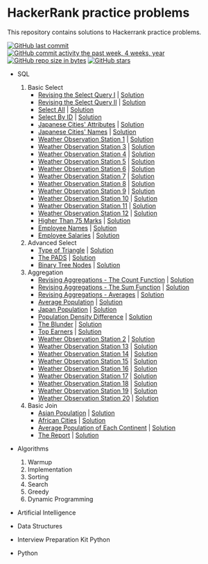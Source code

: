 # HackerRank practice problems
This repository contains solutions to Hackerrank practice problems.


[![GitHub last commit](https://img.shields.io/github/last-commit/sbeignez/HackerRank.svg)](https://github.com/sbeignez/HackerRank) 
[![GitHub commit activity the past week, 4 weeks, year](https://img.shields.io/github/commit-activity/y/sbeignez/HackerRank.svg)](https://github.com/sbeignez/HackerRank)
[![GitHub repo size in bytes](https://img.shields.io/github/repo-size/sbeignez/HackerRank.svg)](https://github.com/sbeignez/HackerRank) 
[![GitHub stars](https://img.shields.io/github/stars/sbeignez/HackerRank.svg)](https://github.com/sbeignez/HackerRank)


- SQL
    01. Basic Select
        - [Revising the Select Query I](https://www.hackerrank.com/challenges/revising-the-select-query/problem) | [Solution](https://github.com/sbeignez/HackerRank/blob/master/SQL/01.%20Basic%20Select/001.%20Revising%20the%20Select%20Query%20I.sql)
        - [Revising the Select Query II](https://www.hackerrank.com/challenges/revising-the-select-query-2/problem) | [Solution](https://github.com/sbeignez/HackerRank/blob/master/SQL/01.%20Basic%20Select/002.%20Revising%20the%20Select%20Query%20II.sql)
        - [Select All](https://www.hackerrank.com/challenges/select-all-sql/problem) | [Solution](https://github.com/sbeignez/HackerRank/blob/master/SQL/01.%20Basic%20Select/003.%20Select%20All.sql)
        - [Select By ID](https://www.hackerrank.com/challenges/select-by-id/problem) | [Solution](https://github.com/sbeignez/HackerRank/blob/master/SQL/01.%20Basic%20Select/004.%20Select%20By%20ID.sql)
        - [Japanese Cities' Attributes](https://www.hackerrank.com/challenges/japanese-cities-attributes/problem) | [Solution](https://github.com/sbeignez/HackerRank/blob/master/SQL/01.%20Basic%20Select/005.%20Japanese%20Cities'%20Attributes.sql)
        - [Japanese Cities' Names](https://www.hackerrank.com/challenges/japanese-cities-name/problem) | [Solution](https://github.com/sbeignez/HackerRank/blob/master/SQL/01.%20Basic%20Select/006.%20Japanese%20Cities'%20Names.sql)
        - [Weather Observation Station 1](https://www.hackerrank.com/challenges/weather-observation-station-1/problem) | [Solution](https://github.com/sbeignez/HackerRank/blob/master/SQL/01.%20Basic%20Select/007.%20Weather%20Observation%20Station%201.sql)
        - [Weather Observation Station 3](https://www.hackerrank.com/challenges/weather-observation-station-3/problem) | [Solution](https://github.com/sbeignez/HackerRank/blob/master/SQL/01.%20Basic%20Select/008.%20Weather%20Observation%20Station%203.sql)
        - [Weather Observation Station 4](https://www.hackerrank.com/challenges/weather-observation-station-4/problem) | [Solution](https://github.com/sbeignez/HackerRank/blob/master/SQL/01.%20Basic%20Select/009.%20Weather%20Observation%20Station%204.sql)
        - [Weather Observation Station 5](https://www.hackerrank.com/challenges/weather-observation-station-5/problem) | [Solution](https://github.com/sbeignez/HackerRank/blob/master/SQL/01.%20Basic%20Select/010.%20Weather%20Observation%20Station%205.sql)
        - [Weather Observation Station 6](https://www.hackerrank.com/challenges/weather-observation-station-6/problem) | [Solution](https://github.com/sbeignez/HackerRank/blob/master/SQL/01.%20Basic%20Select/011.%20Weather%20Observation%20Station%206.sql)
        - [Weather Observation Station 7](https://www.hackerrank.com/challenges/weather-observation-station-7/problem) | [Solution](https://github.com/sbeignez/HackerRank/blob/master/SQL/01.%20Basic%20Select/012.%20Weather%20Observation%20Station%207.sql)
        - [Weather Observation Station 8](https://www.hackerrank.com/challenges/weather-observation-station-8/problem) | [Solution](https://github.com/sbeignez/HackerRank/blob/master/SQL/01.%20Basic%20Select/013.%20Weather%20Observation%20Station%208.sql)
        - [Weather Observation Station 9](https://www.hackerrank.com/challenges/weather-observation-station-9/problem) | [Solution](https://github.com/sbeignez/HackerRank/blob/master/SQL/01.%20Basic%20Select/014.%20Weather%20Observation%20Station%209.sql)
        - [Weather Observation Station 10](https://www.hackerrank.com/challenges/weather-observation-station-10/problem) | [Solution](https://github.com/sbeignez/HackerRank/blob/master/SQL/01.%20Basic%20Select/015.%20Weather%20Observation%20Station%2010.sql)
        - [Weather Observation Station 11](https://www.hackerrank.com/challenges/weather-observation-station-11/problem) | [Solution](https://github.com/sbeignez/HackerRank/blob/master/SQL/01.%20Basic%20Select/016.%20Weather%20Observation%20Station%2011.sql)
        - [Weather Observation Station 12](https://www.hackerrank.com/challenges/weather-observation-station-11/problem) | [Solution](https://github.com/sbeignez/HackerRank/blob/master/SQL/01.%20Basic%20Select/017.%20Weather%20Observation%20Station%2012.sql)
        - [Higher Than 75 Marks](https://www.hackerrank.com/challenges/more-than-75-marks/problem) | [Solution](https://github.com/sbeignez/HackerRank/blob/master/SQL/01.%20Basic%20Select/018.%20Higher%20Than%2075%20Marks.sql)
        - [Employee Names](https://www.hackerrank.com/challenges/name-of-employees/problem) | [Solution](https://github.com/sbeignez/HackerRank/blob/master/SQL/01.%20Basic%20Select/019.%20Employee%20Names.sql)
        - [Employee Salaries](https://www.hackerrank.com/challenges/salary-of-employees/problem) | [Solution](https://github.com/sbeignez/HackerRank/blob/master/SQL/01.%20Basic%20Select/020.%20Employee%20Salaries.sql)
    02. Advanced Select
        - [Type of Triangle](https://www.hackerrank.com/challenges/what-type-of-triangle/problem) | [Solution](https://github.com/sbeignez/HackerRank/blob/master/SQL/02.%20Advanced%20Select/001.%20Type%20of%20Triangle.sql)
        - [The PADS](https://www.hackerrank.com/challenges/the-pads/problem) | [Solution](https://github.com/sbeignez/HackerRank/blob/master/SQL/02.%20Advanced%20Select/002.%20The%20PADS.sql)
        - [Binary Tree Nodes](https://www.hackerrank.com/challenges/binary-search-tree-1/problem) | [Solution](https://github.com/sbeignez/HackerRank/blob/master/SQL/02.%20Advanced%20Select/004.%20Binary%20Tree%20Nodes.sql)
    03. Aggregation
        - [Revising Aggregations - The Count Function](https://www.hackerrank.com/challenges/revising-aggregations-the-count-function/problem) | [Solution](https://github.com/sbeignez/HackerRank/blob/master/SQL/03.%20Aggregation/001.%20Revising%20Aggregations%20-%20The%20Count%20Function.sql)
        - [Revising Aggregations - The Sum Function](https://www.hackerrank.com/challenges/revising-aggregations-sum/problem) | [Solution](https://github.com/sbeignez/HackerRank/blob/master/SQL/03.%20Aggregation/002.%20Revising%20Aggregations%20-%20The%20Sum%20Function.sql)
        - [Revising Aggregations - Averages](https://www.hackerrank.com/challenges/revising-aggregations-the-average-function/problem) | [Solution](https://github.com/sbeignez/HackerRank/blob/master/SQL/03.%20Aggregation/003.%20Revising%20Aggregations%20-%20Averages.sql)
        - [Average Population](https://www.hackerrank.com/challenges/average-population/problem) | [Solution](https://github.com/sbeignez/HackerRank/blob/master/SQL/03.%20Aggregation/004.%20Average%20Population.sql)
        - [Japan Population](https://www.hackerrank.com/challenges/japan-population/problem) | [Solution](https://github.com/sbeignez/HackerRank/blob/master/SQL/03.%20Aggregation/005.%20Japan%20Population.sql)
        - [Population Density Difference](https://www.hackerrank.com/challenges/population-density-difference/problem) | [Solution](https://github.com/sbeignez/HackerRank/blob/master/SQL/03.%20Aggregation/006.%20Population%20Density%20Difference.sql)
        - [The Blunder](https://www.hackerrank.com/challenges/the-blunder/problem) | [Solution](https://github.com/sbeignez/HackerRank/blob/master/SQL/03.%20Aggregation/007.%20The%20Blunder.sql)
        - [Top Earners](https://www.hackerrank.com/challenges/earnings-of-employees/problem) | [Solution](https://github.com/sbeignez/HackerRank/blob/master/SQL/03.%20Aggregation/008.%20Top%20Earners.sql)
        - [Weather Observation Station 2](https://www.hackerrank.com/challenges/weather-observation-station-2/problem) | [Solution](https://github.com/sbeignez/HackerRank/blob/master/SQL/03.%20Aggregation/009.%20Weather%20Observation%20Station%202.sql)
        - [Weather Observation Station 13](https://www.hackerrank.com/challenges/weather-observation-station-13/problem) | [Solution](https://github.com/sbeignez/HackerRank/blob/master/SQL/03.%20Aggregation/010.%20Weather%20Observation%20Station%2013.sql)
        - [Weather Observation Station 14](https://www.hackerrank.com/challenges/weather-observation-station-14/problem) | [Solution](https://github.com/sbeignez/HackerRank/blob/master/SQL/03.%20Aggregation/011.%20Weather%20Observation%20Station%2014.sql)
        - [Weather Observation Station 15](https://www.hackerrank.com/challenges/weather-observation-station-15/problem) | [Solution](https://github.com/sbeignez/HackerRank/blob/master/SQL/03.%20Aggregation/012.%20Weather%20Observation%20Station%2015.sql)
        - [Weather Observation Station 16](https://www.hackerrank.com/challenges/weather-observation-station-16/problem) | [Solution](https://github.com/sbeignez/HackerRank/blob/master/SQL/03.%20Aggregation/013.%20Weather%20Observation%20Station%2016.sql)
        - [Weather Observation Station 17](https://www.hackerrank.com/challenges/weather-observation-station-17/problem) | [Solution](https://github.com/sbeignez/HackerRank/blob/master/SQL/03.%20Aggregation/014.%20Weather%20Observation%20Station%2017.sql)
        - [Weather Observation Station 18](https://www.hackerrank.com/challenges/weather-observation-station-18/problem) | [Solution](https://github.com/sbeignez/HackerRank/blob/master/SQL/03.%20Aggregation/015.%20Weather%20Observation%20Station%2018.sql)
        - [Weather Observation Station 19](https://www.hackerrank.com/challenges/weather-observation-station-19/problem) | [Solution](https://github.com/sbeignez/HackerRank/blob/master/SQL/03.%20Aggregation/016.%20Weather%20Observation%20Station%2019.sql)
        - [Weather Observation Station 20](https://www.hackerrank.com/challenges/weather-observation-station-20/problem) | [Solution](https://github.com/sbeignez/HackerRank/blob/master/SQL/03.%20Aggregation/017.%20Weather%20Observation%20Station%2020.sql)
    04. Basic Join
        - [Asian Population](https://www.hackerrank.com/challenges/asian-population/problem) | [Solution](https://github.com/sbeignez/HackerRank/blob/master/SQL/04.%20Basic%20Join/001.%20Asian%20Population.sql)
        - [African Cities](https://www.hackerrank.com/challenges/african-cities/problem) | [Solution](https://github.com/sbeignez/HackerRank/blob/master/SQL/04.%20Basic%20Join/002.%20African%20Cities.sql)
        - [Average Population of Each Continent](https://www.hackerrank.com/challenges/average-population-of-each-continent/problem) | [Solution](https://github.com/sbeignez/HackerRank/blob/master/SQL/04.%20Basic%20Join/003.%20Average%20Population%20of%20Each%20Continent.sql)
        - [The Report](https://www.hackerrank.com/challenges/the-report/problem) | [Solution](https://github.com/sbeignez/HackerRank/blob/master/SQL/04.%20Basic%20Join/004.%20The%20Report.sql)

- Algorithms
    01. Warmup
    02. Implementation
    04. Sorting
    05. Search
    07. Greedy
    08. Dynamic Programming
- Artificial Intelligence
- Data Structures
- Interview Preparation Kit Python
- Python

